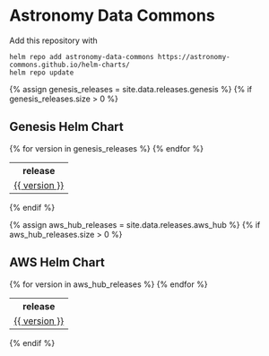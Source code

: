 # Astronomy Data Commons

Add this repository with
```
helm repo add astronomy-data-commons https://astronomy-commons.github.io/helm-charts/
helm repo update
```

{% assign genesis_releases = site.data.releases.genesis %}
{% if genesis_releases.size > 0 %}
## Genesis Helm Chart

<table>
    <tr>
        <th>release</th>
    </tr>
    {% for version in genesis_releases %}
    <tr>
        <td><a href="{{ version | relative_url }}">{{ version }}</a></td>
    </tr>
    {% endfor %}
</table>
{% endif %}


{% assign aws_hub_releases = site.data.releases.aws_hub %}
{% if aws_hub_releases.size > 0 %}
## AWS Helm Chart

<table>
    <tr>
        <th>release</th>
    </tr>
    {% for version in aws_hub_releases %}
    <tr>
        <td><a href="{{ version | relative_url }}">{{ version }}</a></td>
    </tr>
    {% endfor %}
</table>
{% endif %}